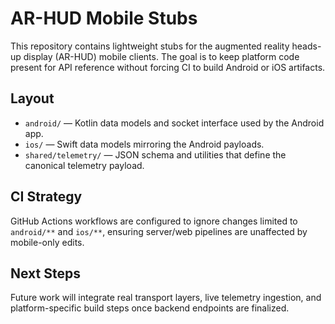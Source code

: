 # AR-HUD Mobile Stubs

This repository contains lightweight stubs for the augmented reality heads-up
display (AR-HUD) mobile clients. The goal is to keep platform code present for
API reference without forcing CI to build Android or iOS artifacts.

## Layout

- `android/` — Kotlin data models and socket interface used by the Android app.
- `ios/` — Swift data models mirroring the Android payloads.
- `shared/telemetry/` — JSON schema and utilities that define the canonical
  telemetry payload.

## CI Strategy

GitHub Actions workflows are configured to ignore changes limited to `android/**`
and `ios/**`, ensuring server/web pipelines are unaffected by mobile-only edits.

## Next Steps

Future work will integrate real transport layers, live telemetry ingestion, and
platform-specific build steps once backend endpoints are finalized.
